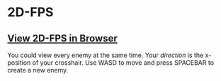 # 2D-FPS

## [View 2D-FPS in Browser](https://samdamana.github.io/2D-FPS/index.html)

You could view every enemy at the same time. Your _direction_ is the x-position of your crosshair. Use WASD to move and press SPACEBAR to create a new enemy.
